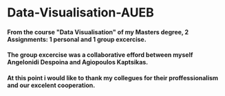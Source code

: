 # Data-Visualisation-AUEB

#### From the course "Data Visualisation" of my Masters degree, 2 Assignments: 1 personal and 1 group excercise.

#### The group excercise was a collaborative efford between myself Angelonidi Despoina and Agiopoulos Kaptsikas.

#### At this point i would like to thank my collegues for their proffessionalism and our excelent cooperation.
